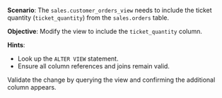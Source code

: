 **Scenario**:
The `sales.customer_orders_view` needs to include the ticket quantity (`ticket_quantity`) from the `sales.orders` table.

**Objective**:
Modify the view to include the `ticket_quantity` column.

**Hints**:
- Look up the `ALTER VIEW` statement.
- Ensure all column references and joins remain valid.

Validate the change by querying the view and confirming the additional column appears.
